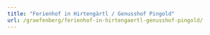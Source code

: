 ```yaml
---
title: "Ferienhof in Hirtengärtl / Genusshof Pingold"
url: /graefenberg/ferienhof-in-hirtengaertl-genusshof-pingold/
---
```

